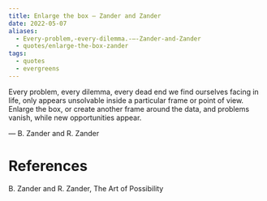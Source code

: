 ```yaml
---
title: Enlarge the box — Zander and Zander
date: 2022-05-07
aliases:
  - Every-problem,-every-dilemma.-—-Zander-and-Zander
  - quotes/enlarge-the-box-zander
tags:
  - quotes
  - evergreens
---
```

Every problem, every dilemma, every dead end we find ourselves facing in life, only appears unsolvable inside a particular frame or point of view. Enlarge the box, or create another frame around the data, and problems vanish, while new opportunities appear.

— B. Zander and R. Zander

# References

B. Zander and R. Zander, The Art of Possibility

